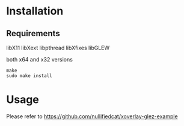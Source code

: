 # Installation

## Requirements

libX11 libXext libpthread libXfixes libGLEW

both x64 and x32 versions

```
make
sudo make install
```

# Usage

Please refer to https://github.com/nullifiedcat/xoverlay-glez-example